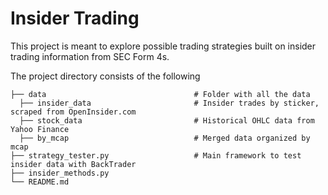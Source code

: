 # Insider Trading
This project is meant to explore possible trading strategies built on insider trading information from SEC Form 4s.

The project directory consists of the following
```
├── data                                 # Folder with all the data
  ├── insider_data                       # Insider trades by sticker, scraped from OpenInsider.com
  ├── stock_data                         # Historical OHLC data from Yahoo Finance
  ├── by_mcap                            # Merged data organized by mcap
├── strategy_tester.py                   # Main framework to test insider data with BackTrader
├── insider_methods.py
└── README.md
```
